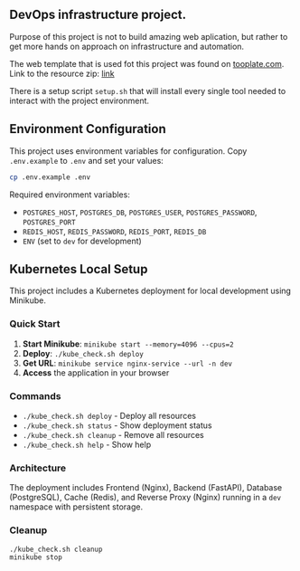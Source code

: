 ## DevOps infrastructure project.

Purpose of this project is not to build amazing web aplication, but rather to get more hands on approach on infrastructure and automation.

The web template that is used fot this project was found on [tooplate.com](https://www.tooplate.com). 
Link to the resource zip: [link](https://www.tooplate.com/zip-templates/2136_kool_form_pack.zip)

There is a setup script `setup.sh` that will install every single tool needed to interact with the project environment.

## Environment Configuration

This project uses environment variables for configuration. Copy `.env.example` to `.env` and set your values:

```bash
cp .env.example .env
```

Required environment variables:
- `POSTGRES_HOST`, `POSTGRES_DB`, `POSTGRES_USER`, `POSTGRES_PASSWORD`, `POSTGRES_PORT`
- `REDIS_HOST`, `REDIS_PASSWORD`, `REDIS_PORT`, `REDIS_DB`
- `ENV` (set to `dev` for development)

## Kubernetes Local Setup

This project includes a Kubernetes deployment for local development using Minikube.

### Quick Start

1. **Start Minikube**: `minikube start --memory=4096 --cpus=2`
2. **Deploy**: `./kube_check.sh deploy`
3. **Get URL**: `minikube service nginx-service --url -n dev`
4. **Access** the application in your browser

### Commands

- `./kube_check.sh deploy` - Deploy all resources
- `./kube_check.sh status` - Show deployment status  
- `./kube_check.sh cleanup` - Remove all resources
- `./kube_check.sh help` - Show help

### Architecture

The deployment includes Frontend (Nginx), Backend (FastAPI), Database (PostgreSQL), Cache (Redis), and Reverse Proxy (Nginx) running in a `dev` namespace with persistent storage.

### Cleanup

```bash
./kube_check.sh cleanup
minikube stop
```
